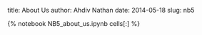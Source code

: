 title: About Us
author: Ahdiv Nathan
date: 2014-05-18
slug: nb5

{% notebook NB5_about_us.ipynb cells[:] %}

